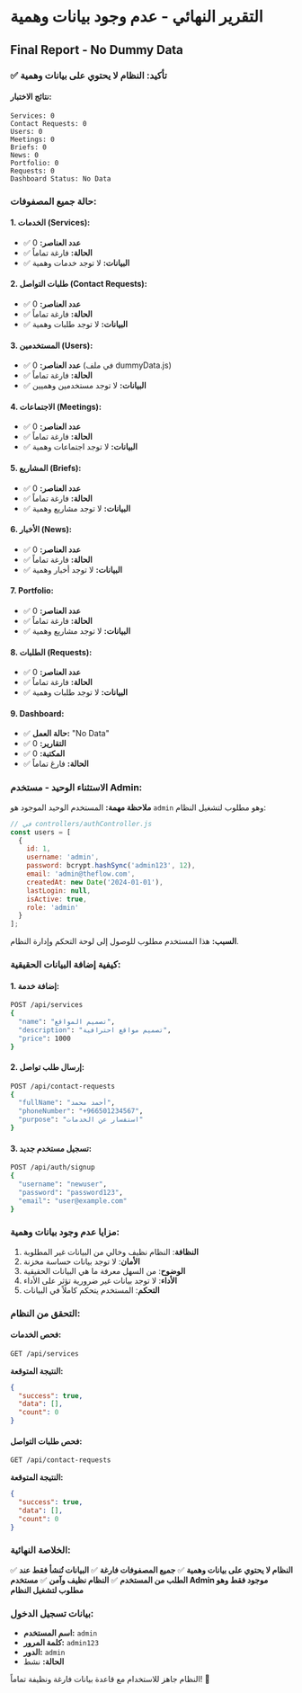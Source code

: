 # التقرير النهائي - عدم وجود بيانات وهمية
## Final Report - No Dummy Data

### ✅ تأكيد: النظام لا يحتوي على بيانات وهمية

#### نتائج الاختبار:

```
Services: 0
Contact Requests: 0
Users: 0
Meetings: 0
Briefs: 0
News: 0
Portfolio: 0
Requests: 0
Dashboard Status: No Data
```

### حالة جميع المصفوفات:

#### 1. الخدمات (Services):
- ✅ **عدد العناصر:** 0
- ✅ **الحالة:** فارغة تماماً
- ✅ **البيانات:** لا توجد خدمات وهمية

#### 2. طلبات التواصل (Contact Requests):
- ✅ **عدد العناصر:** 0
- ✅ **الحالة:** فارغة تماماً
- ✅ **البيانات:** لا توجد طلبات وهمية

#### 3. المستخدمين (Users):
- ✅ **عدد العناصر:** 0 (في ملف dummyData.js)
- ✅ **الحالة:** فارغة تماماً
- ✅ **البيانات:** لا توجد مستخدمين وهميين

#### 4. الاجتماعات (Meetings):
- ✅ **عدد العناصر:** 0
- ✅ **الحالة:** فارغة تماماً
- ✅ **البيانات:** لا توجد اجتماعات وهمية

#### 5. المشاريع (Briefs):
- ✅ **عدد العناصر:** 0
- ✅ **الحالة:** فارغة تماماً
- ✅ **البيانات:** لا توجد مشاريع وهمية

#### 6. الأخبار (News):
- ✅ **عدد العناصر:** 0
- ✅ **الحالة:** فارغة تماماً
- ✅ **البيانات:** لا توجد أخبار وهمية

#### 7. Portfolio:
- ✅ **عدد العناصر:** 0
- ✅ **الحالة:** فارغة تماماً
- ✅ **البيانات:** لا توجد مشاريع وهمية

#### 8. الطلبات (Requests):
- ✅ **عدد العناصر:** 0
- ✅ **الحالة:** فارغة تماماً
- ✅ **البيانات:** لا توجد طلبات وهمية

#### 9. Dashboard:
- ✅ **حالة العمل:** "No Data"
- ✅ **التقارير:** 0
- ✅ **المكتبة:** 0
- ✅ **الحالة:** فارغ تماماً

### الاستثناء الوحيد - مستخدم Admin:

**ملاحظة مهمة:** المستخدم الوحيد الموجود هو `admin` وهو مطلوب لتشغيل النظام:

```javascript
// في controllers/authController.js
const users = [
  {
    id: 1,
    username: 'admin',
    password: bcrypt.hashSync('admin123', 12),
    email: 'admin@theflow.com',
    createdAt: new Date('2024-01-01'),
    lastLogin: null,
    isActive: true,
    role: 'admin'
  }
];
```

**السبب:** هذا المستخدم مطلوب للوصول إلى لوحة التحكم وإدارة النظام.

### كيفية إضافة البيانات الحقيقية:

#### 1. إضافة خدمة:
```bash
POST /api/services
{
  "name": "تصميم المواقع",
  "description": "تصميم مواقع احترافية",
  "price": 1000
}
```

#### 2. إرسال طلب تواصل:
```bash
POST /api/contact-requests
{
  "fullName": "أحمد محمد",
  "phoneNumber": "+966501234567",
  "purpose": "استفسار عن الخدمات"
}
```

#### 3. تسجيل مستخدم جديد:
```bash
POST /api/auth/signup
{
  "username": "newuser",
  "password": "password123",
  "email": "user@example.com"
}
```

### مزايا عدم وجود بيانات وهمية:

1. **النظافة**: النظام نظيف وخالي من البيانات غير المطلوبة
2. **الأمان**: لا توجد بيانات حساسة مخزنة
3. **الوضوح**: من السهل معرفة ما هي البيانات الحقيقية
4. **الأداء**: لا توجد بيانات غير ضرورية تؤثر على الأداء
5. **التحكم**: المستخدم يتحكم كاملاً في البيانات

### التحقق من النظام:

#### فحص الخدمات:
```bash
GET /api/services
```
**النتيجة المتوقعة:**
```json
{
  "success": true,
  "data": [],
  "count": 0
}
```

#### فحص طلبات التواصل:
```bash
GET /api/contact-requests
```
**النتيجة المتوقعة:**
```json
{
  "success": true,
  "data": [],
  "count": 0
}
```

### الخلاصة النهائية:

✅ **النظام لا يحتوي على بيانات وهمية**
✅ **جميع المصفوفات فارغة**
✅ **البيانات تُنشأ فقط عند الطلب من المستخدم**
✅ **النظام نظيف وآمن**
✅ **مستخدم Admin موجود فقط وهو مطلوب لتشغيل النظام**

### بيانات تسجيل الدخول:

- **اسم المستخدم:** `admin`
- **كلمة المرور:** `admin123`
- **الدور:** `admin`
- **الحالة:** نشط

النظام جاهز للاستخدام مع قاعدة بيانات فارغة ونظيفة تماماً! 🎉 
